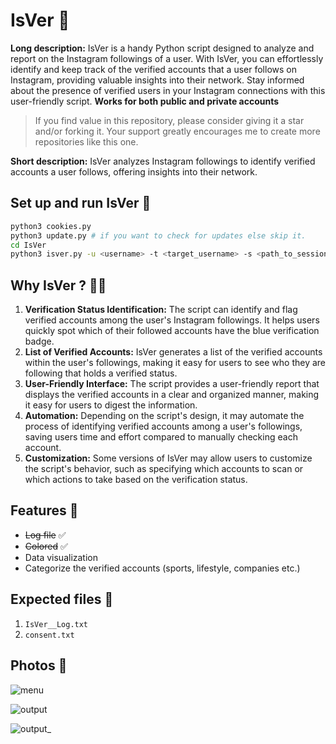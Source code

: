 # IsVer 🔭

**Long description:** IsVer is a handy Python script designed to analyze and report on the Instagram followings of a user. With IsVer, you can effortlessly identify and keep track of the verified accounts that a user follows on Instagram, providing valuable insights into their network. Stay informed about the presence of verified users in your Instagram connections with this user-friendly script. **Works for both public and private accounts**

> If you find value in this repository, please consider giving it a star and/or forking it. Your support greatly encourages me to create more repositories like this one.

**Short description:** IsVer analyzes Instagram followings to identify verified accounts a user follows, offering insights into their network.

## Set up and run IsVer 🚀

```bash
python3 cookies.py
python3 update.py # if you want to check for updates else skip it.
cd IsVer
python3 isver.py -u <username> -t <target_username> -s <path_to_session_file>
```

## Why IsVer ? 😶‍🌫️

1. **Verification Status Identification:** The script can identify and flag verified accounts among the user's Instagram followings. It helps users quickly spot which of their followed accounts have the blue verification badge.
2. **List of Verified Accounts:** IsVer generates a list of the verified accounts within the user's followings, making it easy for users to see who they are following that holds a verified status.
3. **User-Friendly Interface:** The script provides a user-friendly report that displays the verified accounts in a clear and organized manner, making it easy for users to digest the information.
4. **Automation:** Depending on the script's design, it may automate the process of identifying verified accounts among a user's followings, saving users time and effort compared to manually checking each account.
5. **Customization:** Some versions of IsVer may allow users to customize the script's behavior, such as specifying which accounts to scan or which actions to take based on the verification status.

## Features 🚀

- ~~Log file~~ ✅
- ~~Colored~~ ✅
- Data visualization
- Categorize the verified accounts (sports, lifestyle, companies etc.)

## Expected files 📂

1) `IsVer__Log.txt`
2) `consent.txt`

## Photos 📸

![menu](https://github.com/new92/InstaTools/assets/94779840/8bcb5040-4b87-4293-9be5-2ca0683ecc50)

![output](https://github.com/new92/InstaTools/assets/94779840/9b2a0a9a-3848-489a-9c7e-0d2f6324a9a5)

![output_](https://github.com/new92/InstaTools/assets/94779840/6788b6b9-1d5f-4dde-9aa6-0db99c96b596)
